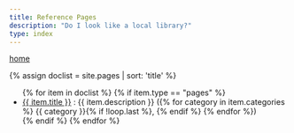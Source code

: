 ```yaml
---
title: Reference Pages
description: "Do I look like a local library?"
type: index
---
```


[home](/)

<!--
{% assign doclist = site.pages | sort: 'title' %}
<ol>
{% for item in doclist %}
    <li><a href="{{ item.url }}">{{ item.title }}</a></li>
{% endfor %}
</ol>
-->

{% assign doclist = site.pages | sort: 'title' %}
<ul>
{% for item in doclist %}
  {% if item.type == "pages" %}
    <li>
      <a href="{{ item.url }}">{{ item.title }}</a> : {{ item.description }}
      ({% for category in item.categories %}
       {{ category }}{% if !loop.last %}, {% endif %}
      {% endfor %})
    </li>
  {% endif %}
{% endfor %}
</ul>
